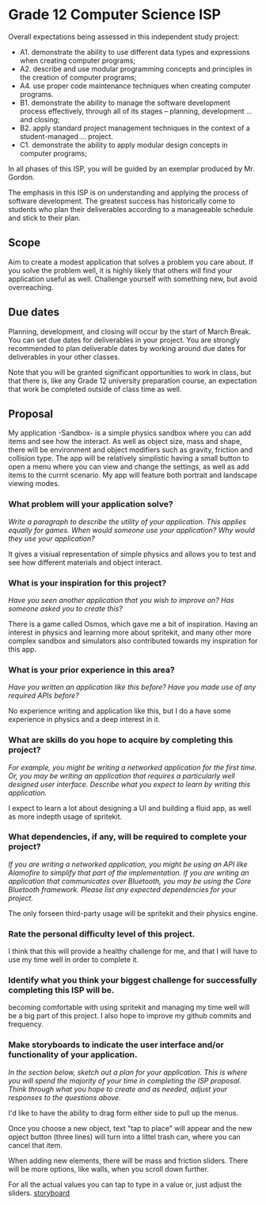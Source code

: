 # Grade 12 Computer Science ISP

Overall expectations being assessed in this independent study project:

* A1. 	demonstrate the ability to use different data types and expressions when creating computer programs;
* A2. 	describe and use modular programming concepts and principles in the creation of computer programs;
* A4. 	use proper code maintenance techniques when creating computer programs.
* B1. 	demonstrate the ability to manage the software development process effectively, through all of its stages – planning, development ... and closing;
* B2. 	apply standard project management techniques in the context of a student-managed ... project.
* C1. 	demonstrate the ability to apply modular design concepts in computer programs;

In all phases of this ISP, you will be guided by an exemplar produced by Mr. Gordon.

The emphasis in this ISP is on understanding and applying the process of software development. The greatest success has historically come to students who plan their deliverables according to a manageeable schedule and stick to their plan.

## Scope

Aim to create a modest application that solves a problem you care about. If you solve the problem well, it is highly likely that others will find your application useful as well. Challenge yourself with something new, but avoid overreaching.

## Due dates

Planning, development, and closing will occur by the start of March Break. You can set due dates for deliverables in your project. You are strongly recommended to plan deliverable dates by working around due dates for deliverables in your other classes.

Note that you will be granted significant opportunities to work in class, but that there is, like any Grade 12 university preparation course, an expectation that work be completed outside of class time as well.

## Proposal

My application -Sandbox- is a simple physics sandbox where you can add items and see how the interact. As well as object size, mass and shape, there will be environment and object modifiers such as gravity, friction and collision type. The app will be relatively simplistic having a small button to open a menu where you can view and change the settings, as well as add items to the currnt scenario. My app will feature both portrait and landscape viewing modes.

### What problem will your application solve?

*Write a paragraph to describe the utility of your application. This applies equally for games. When would someone use your application? Why would they use your application?*

It gives a visiual representation of simple physics and allows you to test and see how different materials and object interact.

### What is your inspiration for this project?

*Have you seen another application that you wish to improve on? Has someone asked you to create this?*

There is a game called Osmos, which gave me a bit of inspiration. Having an interest in physics and learning more about spritekit, and many other more complex sandbox and simulators also contributed towards my inspiration for this app.

### What is your prior experience in this area?

*Have you written an application like this before? Have you made use of any required APIs before?*

No experience writing and application like this, but I do a have some experience in physics and a deep interest in it.

### What are skills do you hope to acquire by completing this project?

*For example, you might be writing a networked application for the first time. Or, you may be writing an application that requires a particularly well designed user interface. Describe what you expect to learn by writing this application.*

I expect to learn a lot about designing a UI and building a fluid app, as well as more indepth usage of spritekit. 

### What dependencies, if any, will be required to complete your project?

*If you are writing a networked application, you might be using an API like Alamofire to simplify that part of the implementation. If you are writing an application that communicates over Bluetooth, you may be using the Core Bluetooth framework. Please list any expected dependencies for your project.*

The only forseen third-party usage will be spritekit and their physics engine.

### Rate the personal difficulty level of this project.

I think that this will provide a healthy challenge for me, and that I will have to use my time well in order to complete it.

### Identify what you think your biggest challenge for successfully completing this ISP will be.

becoming comfortable with using spritekit and managing my time well will be a big part of this project. I also hope to improve my github commits and frequency.

### Make storyboards to indicate the user interface and/or functionality of your application.

*In the section below, sketch out a plan for your application. This is where you will spend the majority of your time in completing the ISP proposal. Think through what you hope to create and as needed, adjust your responses to the questions above.*

I'd like to have the ability to drag form either side to pull up the menus.

Once you choose a new object, text "tap to place" will appear and the new opject button (three lines) will turn into a littel trash can, where you can cancel that item.

When adding new elements, there will be mass and friction sliders. There will be more options, like walls, when you scroll down further.

For all the actual values you can tap to type in a value or, just adjust the sliders.
[storyboard](https://github.com/cnoblec/ics4u-isp-sandbox/blob/master/Sofware%20Story%20Board.JPG?raw=true)
